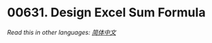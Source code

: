 # 00631. Design Excel Sum Formula

  _Read this in other languages:_
    [_简体中文_](README.zh-CN.md)

